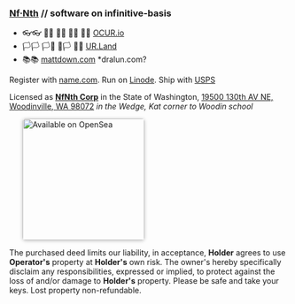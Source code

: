 
### [Nf·Nth](https://nfnth.com) // software on infinitive-basis

- 👓👓 🧤🧤 👖👖 🧦🧦 👟👟 [OCUR.io](https://ocur.io)
- 🏳🏳 🏳🏴 🏴🏳 🏴🏴 [UR.Land](https://ur.land)
- 📚📚 [mattdown.com](https://mattdown.com) *dralun.com?

Register with [name.com](https://www.name.com). Run on [Linode](https://cloud.linode.com). Ship with [USPS](https://www.usps.com/business/web-tools-apis/documentation-updates.htm)

Licensed as [**NfNth Corp**](https://secure.dor.wa.gov/) in the State of Washington, [19500 130th AV NE, Woodinville, WA 98072](https://blue.kingcounty.com/Assessor/eRealProperty/Dashboard.aspx?ParcelNbr=1428900123) *in the Wedge, Kat corner to Woodin school*

<a href="https://opensea.io/urland" title="Buy on OpenSea" target="_blank"><img style="margin-left:24px; width:220px; border-radius:5px; box-shadow: 0px 1px 6px rgba(0, 0, 0, 0.25);" src="https://storage.googleapis.com/opensea-static/Logomark/Badge%20-%20Available%20On%20-%20Light.png" alt="Available on OpenSea" /></a>

The purchased deed limits our liability, in acceptance, **Holder** agrees to use **Operator's** property at **Holder's** own risk. The owner's hereby specifically disclaim any responsibilities, expressed or implied, to protect against the loss of and/or damage to **Holder's** property. Please be safe and take your keys. Lost property non-refundable.
